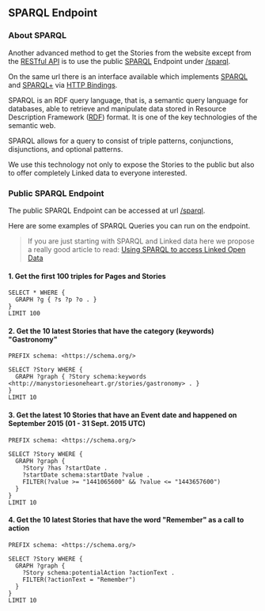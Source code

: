 ## SPARQL Endpoint

### About SPARQL

Another advanced method to get the Stories from the website except from the [RESTful API](http://manystoriesoneheart.gr/api) is to use the public [SPARQL](https://www.wikiwand.com/en/SPARQL) Endpoint under [/sparql](http://manystoriesoneheart.gr/sparql).

On the same url there is an interface available which implements [SPARQL](http://www.w3.org/TR/rdf-sparql-query/) and [SPARQL+](https://github.com/semsol/arc2/wiki/SPARQL%2B) via [HTTP Bindings](http://www.w3.org/TR/rdf-sparql-protocol/#query-bindings-http).

SPARQL is an RDF query language, that is, a semantic query language for databases, able to retrieve and manipulate data stored in Resource Description Framework ([RDF](https://www.wikiwand.com/en/Resource_Description_Framework)) format.
It is one of the key technologies of the semantic web.

SPARQL allows for a query to consist of triple patterns, conjunctions, disjunctions, and optional patterns.

We use this technology not only to expose the Stories to the public but also to offer completely Linked data to everyone interested.

### Public SPARQL Endpoint

The public SPARQL Endpoint can be accessed at url [/sparql](http://manystoriesoneheart.gr/sparql).

Here are some examples of SPARQL Queries you can run on the endpoint.

> If you are just starting with SPARQL and Linked data here we propose a really good article to read: [Using SPARQL to access Linked Open Data](http://programminghistorian.org/lessons/graph-databases-and-SPARQL)

#### 1. Get the first 100 triples for Pages and Stories

```
SELECT * WHERE {
  GRAPH ?g { ?s ?p ?o . }
}
LIMIT 100

```

#### 2. Get the 10 latest Stories that have the category (keywords) "Gastronomy"

```
PREFIX schema: <https://schema.org/>

SELECT ?Story WHERE {
  GRAPH ?graph { ?Story schema:keywords <http://manystoriesoneheart.gr/stories/gastronomy> . }
}
LIMIT 10
```

#### 3. Get the latest 10 Stories that have an Event date and happened on September 2015 (01 - 31 Sept. 2015 UTC)

```
PREFIX schema: <https://schema.org/>

SELECT ?Story WHERE {
  GRAPH ?graph {
    ?Story ?has ?startDate .
    ?startDate schema:startDate ?value .
    FILTER(?value >= "1441065600" && ?value <= "1443657600")
  }
}
LIMIT 10
```

#### 4. Get the 10 latest Stories that have the word "Remember" as a call to action

```
PREFIX schema: <https://schema.org/>

SELECT ?Story WHERE {
  GRAPH ?graph {
    ?Story schema:potentialAction ?actionText .
    FILTER(?actionText = "Remember")
  }
}
LIMIT 10
```
